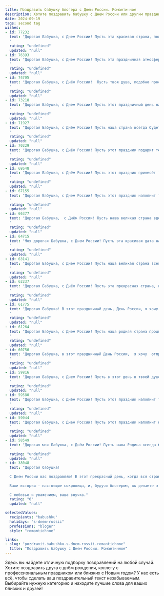 ```yaml
---
title: Поздравить бабушку блогера с Днем России. Романтичное
description: Хотите поздравить бабушку с Днем России или другим праздником? Наш ИИ создаст незабываемое поздравление, а вы обязательно выделитесь среди других.  
date: 2024-09-19
tags: second tag
wishes:
- id: 77232
  text: "Дорогая Бабушка, с Днем России! Пусть эта красивая страна, полная любви и добра, всегда дарит тебе вдохновение и радость, как твои увлекательные блоги дарят вдохновение и радость всем, кто их читает. Будь здорова, счастлива и любима!
  "
  rating: "undefined"
  updated: "null"
- id: 76393
  text: "Дорогая Бабушка, с Днем России! Пусть эта праздничная атмосфера подарит тебе заряд бодрости и вдохновения, а  мой блог станет маленькой частичкой твоего прекрасного дня.  Пусть твоя жизнь будет такой же яркой и многогранной, как наша  страна!
  "
  rating: "undefined"
  updated: "null"
- id: 74705
  text: "Дорогая Бабушка, с Днём России!  Пусть твоя душа, подобно просторам нашей родины, будет светла и безгранична, а жизнь полна любви, радости и творчества, как твой замечательный блог!
  "
  rating: "undefined"
  updated: "null"
- id: 73218
  text: "Дорогая Бабушка, с Днем России! Пусть этот праздничный день наполнит твою жизнь теплом и любовью, как твои посты наполняют сердца твоих подписчиков. Ты – настоящий блогер-романтик, умеешь найти красоту в каждом дне и вдохновить своим примером.
  "
  rating: "undefined"
  updated: "null"
- id: 71927
  text: "Дорогая Бабушка, с Днём России! Пусть наша страна всегда будет цветущей и счастливой, как твой блог, который дарит радость и вдохновение всем, кто его читает.  💕
  "
  rating: "undefined"
  updated: "null"
- id: 70229
  text: "Дорогая Бабушка, с Днём России! Пусть этот праздник подарит тебе светлые эмоции, а наша страна - процветание и благополучие. Ты, как истинный блогер, умеешь находить красоту в каждом дне, в каждом событии. Пусть твоя жизнь будет полна ярких моментов, вдохновения и, конечно, любви.
  "
  rating: "undefined"
  updated: "null"
- id: 68648
  text: "Дорогая Бабушка, с Днём России! Пусть этот праздник принесёт тебе столько же тепла и света, сколько ты даришь своей любви и заботой своим близким. Пусть твоя блогерская деятельность приносит тебе радость и вдохновение, а твои слова продолжают нести мудрость и добро в мир. 🙏❤️
  "
  rating: "undefined"
  updated: "null"
- id: 67155
  text: "Дорогая Бабушка, с Днем России! Пусть этот праздник наполнит твое сердце теплом и любовью, как твой блог наполняет наши жизни вдохновением и красотой.
  "
  rating: "undefined"
  updated: "null"
- id: 66377
  text: "Дорогая Бабушка,  с Днём России! Пусть наша великая страна вдохновляет тебя на новые творческие свершения, а твоя  душа, как и наша страна, будет полна  красоты, любви и тепла. С праздником, любимая!
  "
  rating: "undefined"
  updated: "null"
- id: 64715
  text: "Моя дорогая Бабушка, с Днем России! Пусть эта красивая дата наполнит твою жизнь яркими красками, как самые лучшие блоги, которые ты ведешь. Желаю тебе добра, здоровья, вдохновения и, конечно же, новых вершин на блогерском поприще! 💖
  "
  rating: "undefined"
  updated: "null"
- id: 63141
  text: "Дорогая Бабушка, с Днем России! Пусть наша великая страна всегда будет для тебя источником вдохновения, радости и гордости. Ты – настоящий блогер, воспевающий красоту Родины и делящийся мудростью с миром. Желаю тебе крепкого здоровья, безграничного оптимизма и неиссякаемого потока творческой энергии!
  "
  rating: "undefined"
  updated: "null"
- id: 62237
  text: "Дорогая Бабушка, с Днём России! Пусть эта прекрасная страна, которую ты любишь так сильно, всегда дарит тебе радость, душевное тепло и вдохновение. Пусть твоё сердце, подобно блогерской аудитории, будет наполнено любовью и благодарностью за чудесные моменты, которые ты создаешь своим теплом и мудростью.
  "
  rating: "undefined"
  updated: "null"
- id: 61775
  text: "Дорогая Бабушка! В этот праздничный день, День России, я хочу пожелать тебе всего самого светлого, чистого и прекрасного, как наша Родина. Пусть твоя душа всегда сияет счастьем, как летние поля, а твои близкие окружают тебя любовью, как уютный и теплый дом. Пусть твой блог, как источник вдохновения, приносит тебе радость и множество замечательных моментов!
  "
  rating: "undefined"
  updated: "null"
- id: 61264
  text: "Дорогая Бабушка, с Днем России! Пусть наша родная страна процветает, а Вы, как символ нашей истории и традиции, всегда будете окружены теплом и любовью.
  "
  rating: "undefined"
  updated: "null"
- id: 60756
  text: "Дорогая Бабушка, в этот праздничный День России,  я хочу  отправить тебе  самые тёплые и нежные слова. Пусть  твоя жизнь будет такой же яркой и  красивой, как  наша Родина.  Счастья, здоровья и  крепкой любви!
  "
  rating: "undefined"
  updated: "null"
- id: 59816
  text: "Дорогая Бабушка, с Днем России! Пусть в этот день в твоей душе расцветает гордость за нашу Родину, а любовь к родным просторам лишь крепнет с каждым годом. Желаю тебе долгих лет жизни, наполненных счастьем и вдохновением, как в твоём блоге.
  "
  rating: "undefined"
  updated: "null"
- id: 59580
  text: "Дорогая Бабушка, с Днём России! Пусть этот праздник наполнит твою жизнь теплом, радостью и гордостью за нашу великую страну. Ты - настоящий патриот, чей блог вдохновляет нас всех своей искренностью и мудростью. Пусть твоя любовь к России и к нам, твоим внукам, будет вечной, как вечны эти прекрасные просторы!
  "
  rating: "undefined"
  updated: "null"
- id: 59044
  text: "Дорогая Бабушка, с Днем России! Пусть этот праздник наполнит нашу Родину любовью, гармонией и процветанием. Ты, как истинный блогер, своим примером учишь нас ценить красоту и традиции нашей страны. Желаю тебе  крепкого здоровья,  счастья и вдохновения на новые творческие свершения!
  "
  rating: "undefined"
  updated: "null"
- id: 58549
  text: "Дорогая моя Бабушка, с Днём России! Пусть наша Родина всегда будет для тебя источником вдохновения и любви, как ты вдохновляешь меня своим блогеромским творчеством и даришь любовь.
  "
  rating: "undefined"
  updated: "null"
- id: 38048
  text: "Дорогая бабушка!
  
  С Днем России вас поздравляю! В этот прекрасный день, когда вся страна отмечает нашу историю и культуру, хочу пожелать вам неиссякаемого вдохновения и радости. Вы — как яркая звезда на небосводе нашей семьи, освещающая путь своей мудростью и любовью.
  
  Ваши истории — настоящие сокровища, и, будучи блогером, вы делаете этот мир ярче. Пусть каждый ваш день будет наполнен новыми открытиями, теплой атмосферой и счастливыми моментами.
  
  С любовью и уважением, ваша внучка."
  rating: "0"
  updated: "null"

selectedValues:
  recipients: "babushku"
  holidays: "s-dnem-rossii"
  professions: "bloger"
  style: "romantichnoe"

links:
- slug: "pozdravit-babushku-s-dnem-rossii-romantichnoe"
  title: "Поздравить бабушку с Днем России. Романтичное"
---
```


Здесь вы найдете отличную подборку поздравлений на любой случай. 
Хотите поздравить друга с днём рождения, коллегу с профессиональным праздником или близких с Новым годом? У нас есть всё, чтобы сделать ваш поздравительный текст незабываемым. Выбирайте нужную категорию и находите лучшие слова для ваших близких и друзей!
